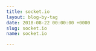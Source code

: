 ```yaml
---
title: socket.io
layout: blog-by-tag
date: 2018-08-22 00:00:00 +0000
slug: socket.io
name: socket.io

---
```

